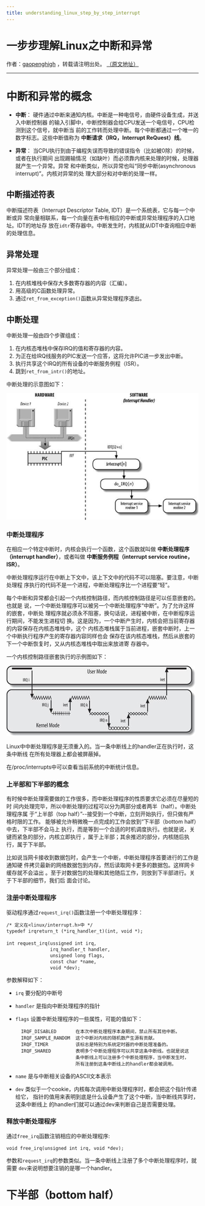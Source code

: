 ```yaml
---
title: understanding_linux_step_by_step_interrupt
---
```


<head>
<link rel='stylesheet' href='/style/github2.css'/>
<meta http-equiv="Content-Type" content="text/html; charset=utf-8" />
</head>

一步步理解Linux之中断和异常
===========================

作者：[gaopenghigh](http://gaopenghigh.github.com)
，转载请注明出处。
[（原文地址）](http://gaopenghigh.github.io/posts/understanding_linux_step_by_step_interrupt.html)

------------------------------------------------

# 中断和异常的概念

* **中断**：
    硬件通过中断来通知内核。中断是一种电信号，由硬件设备生成，并送入中断控制器
    的输入引脚中，中断控制器会给CPU发送一个电信号，CPU检测到这个信号，就中断当
    前的工作转而处理中断。每个中断都通过一个唯一的数字标志。这些中断值称为
    **中断请求（IRQ，Interrupt ReQuest）线**。

* **异常**：
    当CPU执行到由于编程失误而导致的错误指令（比如被0除）的时候，或者在执行期间
    出现踢输情况（如缺叶）而必须靠内核来处理的时候，处理器就产生一个异常。异常
    和中断类似，所以异常也叫“同步中断(asynchronous interrupt)”。内核对异常的处
    理大部分和对中断的处理一样。


## 中断描述符表

中断描述符表（Interrupt Descriptor Table, IDT）是一个系统表，它与每一个中断或异
常向量相联系，每一个向量在表中有相应的中断或异常处理程序的入口地址。IDT的地址存
放在`idtr`寄存器中。中断发生时，内核就从IDT中查询相应中断的处理信息。


## 异常处理

异常处理一般由三个部分组成：
1.  在内核堆栈中保存大多数寄存器的内容（汇编）。
2.  用高级的C函数处理异常。
3.  通过`ret_from_exception()`函数从异常处理程序退出。


## 中断处理

中断处理一般由四个步骤组成：

1.  在内核态堆栈中保存IRQ的值和寄存器的内容。
2.  为正在给IRQ线服务的PIC发送一个应答，这将允许PIC进一步发出中断。
3.  执行共享这个IRQ的所有设备的中断服务例程（ISR）。
4.  跳到`ret_from_intr()`的地址。

中断处理的示意图如下：

![](pictures/understanding_linux_step_by_step_interrupt_interrupt_handling.png)


### 中断处理程序

在相应一个特定中断时，内核会执行一个函数，这个函数就叫做
**中断处理程序（interrupt handler）**，或者叫做
**中断服务例程（interrupt service routine，ISR）**。

中断处理程序运行在中断上下文中，该上下文中的代码不可以阻塞。要注意，中断处理程
序执行的代码不是一个进程，中断处理程序比一个进程要“轻”。

每个中断和异常都会引起一个内核控制路径，而内核控制路径是可以任意嵌套的。也就是
说，一个中断处理程序可以被另一个中断处理程序“中断”。为了允许这样的嵌套，中断处
理程序就必须永不阻塞，换句话说，进程被中断，在中断程序运行期间，不能发生进程切
换。这是因为，一个中断产生时，内核会把当前寄存器的内容保存在内核态堆栈中，这个
内核态堆栈属于当前进程，嵌套中断时，上一个中断执行程序产生的寄存器内容同样也会
保存在该内核态堆栈，然后从嵌套的下一个中断恢复时，又从内核态堆栈中取出来放进寄
存器中。

一个内核控制路径嵌套执行的示例图如下：

![](pictures/understanding_linux_step_by_step_interrupt_nested_excution.png)



Linux中中断处理程序是无须重入的。当一条中断线上的handler正在执行时，这条中断线
在所有处理器上都会被屏蔽掉。

在/proc/interrupts中可以查看当前系统的中断统计信息。

### 上半部和下半部的概念

有时候中断处理需要做的工作很多，而中断处理程序的性质要求它必须在尽量短的时
间内处理完毕，所以中断处理的过程可以分为两部分或者两半（half）。中断处理程序属
于“上半部（top half）”--接受到一个中断，立刻开始执行，但只做有严格时限的工作。
能够被允许稍微晚一点完成的工作会放到“下半部（bottom half）中去，下半部不会马上
执行，而是等到一个合适的时机调度执行。也就是说，关键而紧急的部分，内核立即执行
，属于上半部；其余推迟的部分，内核随后执行，属于下半部。

比如说当网卡接收到数据包时，会产生一个中断，中断处理程序首要进行的工作是通知硬
件拷贝最新的网络数据包到内存，然后读取网卡更多的数据包。这样网卡缓存就不会溢出
。至于对数据包的处理和其他随后工作，则放到下半部进行。关于下半部的细节，我们后
面会讨论。


### 注册中断处理程序

驱动程序通过`request_irq()`函数注册一个中断处理程序：

    /* 定义在<linux/interrupt.h>中 */
    typedef irqreturn_t (*irq_handler_t)(int, void *);

    int request_irq(ussigned int irq,
                    irq_handler_t handler,
                    unsigned long flags,
                    const char *name,
                    void *dev);

参数解释如下：

* `irq` 要分配的中断号
* `handler` 是指向中断处理程序的指针
* `flags` 设置中断处理程序的一些属性，可能的值如下：

        IRQF_DISABLED       在本次中断处理程序本身期间，禁止所有其他中断。
        IRQF_SAMPLE_RANDOM  这个中断对内核的随机数产生源有贡献。
        IRQF_TIMER          该标志是特别为系统定时器的中断处理准备的。
        IRQF_SHARED         表明多个中断处理程序可以共享这条中断线。也就是说这
                            条中断线上可以注册多个中断处理程序，当中断发生时，
                            所有注册到这条中断线上的handler都会被调用。

* `name` 是与中断相关设备的ASCII文本表示
* `dev` 类似于一个cookie，内核每次调用中断处理程序时，都会把这个指针传递给它，
    指针的值用来表明到底是什么设备产生了这个中断，当中断线共享时，这条中断线上
    的handler们就可以通过dev来判断自己是否需要处理。


### 释放中断处理程序

通过`free_irq`函数注销相应的中断处理程序:

    void free_irq(unsigned int irq, void *dev);

参数和`request_irq`的参数类似。当一条中断线上注册了多个中断处理程序时，就需要
`dev`来说明想要注销的是哪一个handler。


# 下半部（bottom half）


